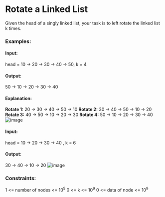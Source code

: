 # Rotate a Linked List
Given the head of a singly linked list, your task is to left rotate the linked list k times.

### Examples:
#### Input: 
head = 10 -> 20 -> 30 -> 40 -> 50, k = 4
#### Output:
50 -> 10 -> 20 -> 30 -> 40
#### Explanation:
**Rotate 1:** 20 -> 30 -> 40 -> 50 -> 10
**Rotate 2:** 30 -> 40 -> 50 -> 10 -> 20
**Rotate 3:** 40 -> 50 -> 10 -> 20 -> 30
**Rotate 4:** 50 -> 10 -> 20 -> 30 -> 40
![image](https://github.com/user-attachments/assets/572f6334-5a83-466f-84ee-375e5642e9db)

#### Input: 
head = 10 -> 20 -> 30 -> 40 , k = 6
#### Output: 
30 -> 40 -> 10 -> 20 
 ![image](https://github.com/user-attachments/assets/57a6f1de-54c2-4327-ab2b-df87cd19bd32)

### Constraints:
1 <= number of nodes <= $`10^5`$
0 <= k <= $`10^9`$
0 <= data of node <= $`10^9`$
